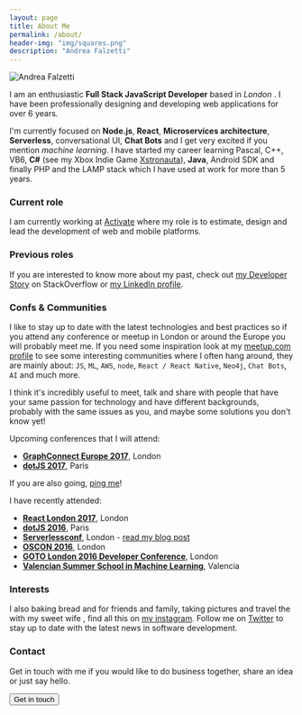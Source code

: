 ```yaml
---
layout: page
title: About Me
permalink: /about/
header-img: "img/squares.png"
description: "Andrea Falzetti"
---
```


![Andrea Falzetti]({{site.url}}/img/about.jpg)

I am an enthusiastic **Full Stack JavaScript Developer** based in *London* <i class="em em-uk"></i>. I have been professionally designing and developing web applications for over 6 years.

I'm currently focused on **Node.js**, **React**, **Microservices architecture**, **Serverless**, conversational UI, **Chat Bots** and I get very excited if you mention _machine learning_. I have started my career learning Pascal, C++, VB6, **C#** (see my Xbox Indie Game [Xstronauta](https://www.youtube.com/watch?v=SlXwYpwPmVg)), **Java**, Android SDK and finally PHP and the LAMP stack which I have used at work for more than 5 years.

### Current role
I am currently working at [Activate](http://activate.co.uk) where my role is to estimate, design and lead the development of web and mobile platforms.

### Previous roles
If you are interested to know more about my past, check out [my Developer Story](http://stackoverflow.com/story/andreafalzetti) on StackOverflow or [my LinkedIn profile](https://www.linkedin.com/in/andreafalzetti).

### Confs & Communities
I like to stay up to date with the latest technologies and best practices so if you attend any conference or meetup in London or around the Europe you will probably meet me. If you need some inspiration look at my [meetup.com profile](https://www.meetup.com/members/195831274/) to see some interesting communities where I often hang around, they are mainly about: `JS`, `ML`, `AWS`, `node`, `React / React Native`, `Neo4j`, `Chat Bots`, `AI` and much more.

I think it's incredibly useful to meet, talk and share with people that have your same passion for technology and have different backgrounds, probably with the same issues as you, and maybe some solutions you don't know yet!

Upcoming conferences that I will attend:

- **[GraphConnect Europe 2017](http://graphconnect.com/)**, London <i class="em em-uk"></i>
- **[dotJS 2017](http://dotjs.io)**, Paris <i class="em em-fr"></i>

If you are also going, [ping me](https://twitter.com/rexromae)!

I have recently attended:

- **[React London 2017](https://react.london/)**, London <i class="em em-uk"></i>
- **[dotJS 2016](http://dotjs.io)**, Paris <i class="em em-fr"></i>
- **[Serverlessconf](http://london.serverlessconf.io)**, London <i class="em em-uk"></i> - [read my blog post]({{site.url}}/blog/2016/10/31/serverlessconf-london-2016.html)
- **[OSCON 2016](http://conferences.oreilly.com/oscon/open-source-eu)**, London <i class="em em-uk"></i>
- **[GOTO London 2016 Developer Conference](https://gotocon.com//london-2016/)**, London <i class="em em-uk"></i>
- **[Valencian Summer School in Machine Learning](https://bigml.com/events/valencian-summer-school-in-machine-learning-2016)**, Valencia <i class="em em-es"></i>

### Interests
I also <i class="em em-heart"></i> baking bread and <i class="em em-pizza"></i> for friends and family, taking pictures and travel the <i class="em em-earth_americas"></i> with my sweet wife <i class="em em-couple"></i>, find all this on [my instagram](https://www.instagram.com/rexromae/). Follow me on [Twitter](https://twitter.com/rexromae) to stay up to date with the latest news in software development.

### Contact
Get in touch with me if you would like to do business together, share an idea or just say hello.

[<button class="btn btn-default">Get in touch</button>](mailto:andrea@falzetti.me)
